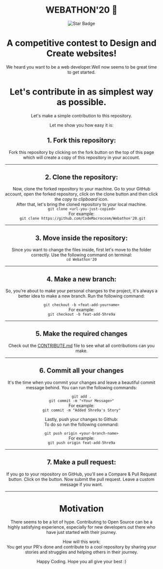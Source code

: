 

<h1 align="center">  WEBATHON'20 🎉</h1>

<div align="center">
<img src="https://img.shields.io/static/v1?label=%F0%9F%8C%9F&message=If%20Useful&style=style=flat&color=BC4E99" alt="Star Badge"/>
  
# A competitive contest to Design and Create websites!
We heard you want to be a web developer.Well now seems to be great time to get started.  


# Let's contribute in as simplest way as possible.

Let's make a simple contribution to this repository.

Let me show you how easy it is:

## 1. Fork this repository:

Fork this repository by clicking on the fork button on the top of this page which will create a copy of this repository in your account.

---

## 2. Clone the repository:

Now, clone the forked repository to your machine. Go to your GitHub account, open the forked repository, click on the clone button and then click the _copy to clipboard_ icon.  
After that, let's bring the cloned repository to your local machine.  
`git clone <url-you-just-copied>`  
For example:  
` git clone https://github.com/CodeMacrocosm/Webathon'20.git`

---

## 3. Move inside the repository:

Since you want to change the files inside, first let's move to the folder correctly. Use the following command on terminal:  
`cd Webathon'20`

---

## 4. Make a new branch:

So, you're about to make your personal changes to the project, it's always a better idea to make a new branch. Run the following command:

`git checkout -b <feat-add-yourname>`  
For example:  
`git checkout -b feat-add-5hre9a`

---

## 5. Make the required changes

Check out the [CONTRIBUTE.md](/contribute.md) file to see what all contributions can you make.

---

## 6. Commit all your changes

It's the time when you commit your changes and leave a beautiful commit message behind. You can run the following commands:

`git add .`  
`git commit -m "<Your Message>"`  
For example:  
`git commit -m "Added 5hre9a's Story"`

Lastly, push your changes to Github:  
To do so run the following command:

`git push origin <your-branch-name>`  
For example:  
`git push origin feat-add-5hre9a`

---

## 7. Make a pull request:

If you go to your repository on GitHub, you'll see a Compare & Pull Request button. Click on the button.
Now submit the pull request. Leave a custom message if you want.

---

# Motivation

There seems to be a lot of hype. Contributing to Open Source can be a highly satisfying experience, especially for new developers out there who have just started with their journey.

How will this work:  
You get your PR's done and contribute to a cool repository by sharing your stories and struggles and helping others in their journey.

Happy Coding. Hope you all give your best :)


